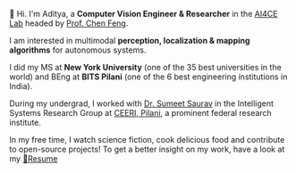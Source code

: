 👋 Hi. I'm Aditya, a **Computer Vision Engineer & Researcher** in the [AI4CE Lab](ttps://ai4ce.github.io/) headed by [Prof. Chen Feng](https://engineering.nyu.edu/faculty/chen-feng).  

I am interested in multimodal **perception, localization & mapping algorithms** for autonomous systems.

I did my MS at **New York University** (one of the 35 best universities in the world) and BEng at **BITS Pilani** (one of the 6 best engineering institutions in India).

During my undergrad, I worked with [Dr. Sumeet Saurav](https://www.ceeri.res.in/profiles/sumeet-saurav/) in the Intelligent Systems Research Group at [CEERI, Pilani](https://www.ceeri.res.in/), a prominent federal research institute.

In my free time, I watch science fiction, cook delicious food and contribute to open-source projects! To get a better insight on my work, have a look at my [📃Resume](https://1drv.ms/b/s!Avoc9Be282z7-DOnrRat169qm8FX?e=fp126x)
